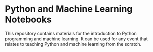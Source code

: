 # Python and Machine Learning Notebooks


This repository contains materials for the introduction to Python programming and machine learning. It can be used for any event that relates to teaching Python and machine learning from the scratch.

